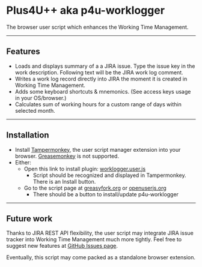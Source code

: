 # Plus4U++ aka p4u-worklogger
The browser user script which enhances the Working Time Management.

***

## Features
- Loads and displays summary of a a JIRA issue. Type the issue key in the work description. Following text will be the JIRA work log comment.
- Writes a work log record directly into JIRA the moment it is created in Working Time Management.
- Adds some keyboard shortcuts & mnemonics. (See access keys usage in your OS/browser.)
- Calculates sum of working hours for a custom range of days within selected month.

***

## Installation
- Install [Tampermonkey](https://tampermonkey.net), the user script manager
 extension into your browser. [Greasemonkey](https://www.greasespot.net) is not supported. 
- Either:
  - Open this link to install plugin: [worklogger.user.js](https://github.com/bubblefoil/p4u-worklogger/raw/master/worklogger.user.js)
    - Script should be recognized and displayed in Tampermonkey. There is an Install button.
  - Go to the script page at [greasyfork.org](https://greasyfork.org/en/scripts/36386-p4u-worklogger) or [openuserjs.org](https://openuserjs.org/scripts/bubblefoil/p4u-worklogger)
    - There should be a button to install/update p4u-worklogger

***

## Future work
Thanks to JIRA REST API flexibility, the user script may integrate JIRA issue tracker into Working Time Management much more tightly.
Feel free to suggest new features at [GitHub Issues page](https://github.com/bubblefoil/p4u-worklogger/issues).

Eventually, this script may come packed as a standalone browser extension.

